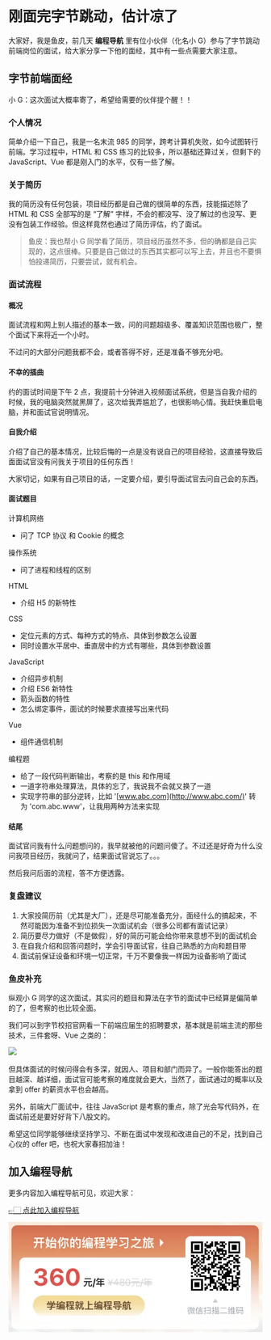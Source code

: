 # 刚面完字节跳动，估计凉了

大家好，我是鱼皮，前几天 **编程导航** 里有位小伙伴（化名小 G）参与了字节跳动前端岗位的面试，给大家分享一下他的面经，其中有一些点需要大家注意。



## 字节前端面经

小 G：这次面试大概率寄了，希望给需要的伙伴提个醒！！



### 个人情况

简单介绍一下自己，我是一名末流 985 的同学，跨考计算机失败，如今试图转行前端。学习过程中，HTML 和 CSS 练习的比较多，所以基础还算过关，但剩下的 JavaScript、Vue 都是刚入门的水平，仅有一些了解。



### 关于简历

我的简历没有任何包装，项目经历都是自己做的很简单的东西，技能描述除了 HTML 和 CSS 全部写的是 “了解” 字样，不会的都没写、没了解过的也没写、更没有包装工作经验。但这样竟然也通过了简历评估，约了面试。

> 鱼皮：我也帮小 G 同学看了简历，项目经历虽然不多，但的确都是自己实现的，这点很棒。只要是自己做过的东西其实都可以写上去，并且也不要惧怕投递简历，只要尝试，就有机会。



### 面试流程

#### 概况

面试流程和网上别人描述的基本一致，问的问题超级多、覆盖知识范围也极广，整个面试下来将近一个小时。

不过问的大部分问题我都不会，或者答得不好，还是准备不够充分吧。



#### 不幸的插曲

约的面试时间是下午 2 点，我提前十分钟进入视频面试系统，但是当自我介绍的时候，我的电脑突然就黑屏了，这次给我弄尴尬了，也很影响心情。我赶快重启电脑，并和面试官说明情况。



#### 自我介绍

介绍了自己的基本情况，比较后悔的一点是没有说自己的项目经验，这直接导致后面面试官没有问我关于项目的任何东西！

大家切记，如果有自己项目的话，一定要介绍，要引导面试官去问自己会的东西。



#### 面试题目

计算机网络

- 问了 TCP 协议 和 Cookie 的概念



操作系统

- 问了进程和线程的区别



HTML

- 介绍 H5 的新特性



CSS

- 定位元素的方式、每种方式的特点、具体到参数怎么设置
- 同时设置水平居中、垂直居中的方式有哪些，具体到参数设置



JavaScript

- 介绍异步机制
- 介绍 ES6 新特性
- 箭头函数的特性
- 怎么绑定事件，面试的时候要求直接写出来代码



Vue

- 组件通信机制



编程题

- 给了一段代码判断输出，考察的是 this 和作用域
- 一道字符串处理算法，具体的忘了，我说我不会就又换了一道
- 实现字符串的部分逆转，比如 '[www.abc.com](http://www.abc.com/)' 转为 'com.abc.www'，让我用两种方法来实现



#### 结尾

面试官问我有什么问题想问的，我早就被他的问题问傻了。不过还是好奇为什么没问我项目经历，我就问了，结果面试官说忘了。。。

然后我问后面的流程，答不方便透露。



### 复盘建议

1. 大家投简历前（尤其是大厂），还是尽可能准备充分，面经什么的搞起来，不然可能因为准备不到位损失一次面试机会（很多公司都有面试记录）
2. 简历要尽力做好（不是做假），好的简历可能会给你带来意想不到的面试机会
3. 在自我介绍和回答问题时，学会引导面试官，往自己熟悉的方向和题目带
4. 面试前保证设备和环境一切正常，千万不要像我一样因为设备影响了面试



### 鱼皮补充

纵观小 G 同学的这次面试，其实问的题目和算法在字节的面试中已经算是偏简单的了，但考察的也比较全面。

我们可以到字节校招官网看一下前端应届生的招聘要求，基本就是前端主流的那些技术，三件套呀、Vue 之类的：

![](https://qiniuyun.code-nav.cn/image-20220313152626448.png)

但具体面试的时候问得会有多深，就因人、项目和部门而异了。一般你能答出的题目越深、越详细，面试官可能考察的难度就会更大，当然了，面试通过的概率以及拿到 offer 的薪资水平也会越高。

另外，前端大厂面试中，往往 JavaScript 是考察的重点，除了光会写代码外，在面试前还是要好好背下八股文的。

希望这位同学能够继续坚持学习、不断在面试中发现和改进自己的不足，找到自己心仪的 offer 吧，也祝大家春招加油！



## 加入编程导航

更多内容加入编程导航可见，欢迎大家：

[👉🏻 点此加入编程导航](https://yuyuanweb.feishu.cn/wiki/SDtMwjR1DituVpkz5MLc3fZLnzb)

![微信扫码领券加入](../../../image/join_us.png)



